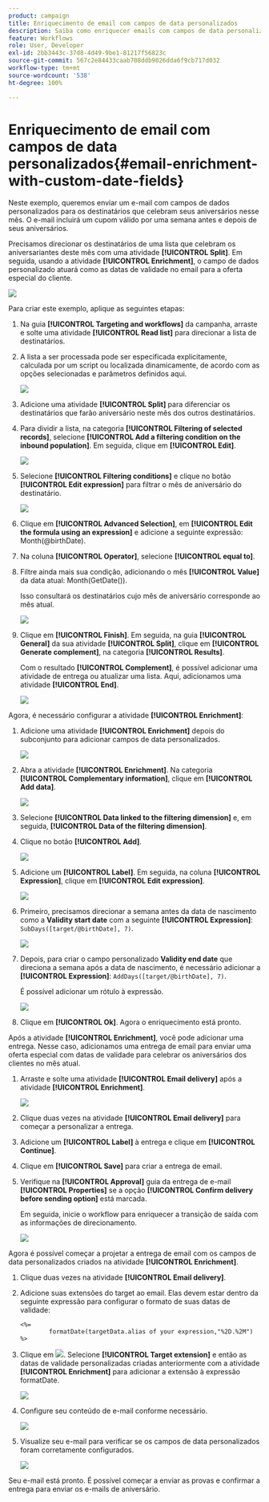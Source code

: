 ```yaml
---
product: campaign
title: Enriquecimento de email com campos de data personalizados
description: Saiba como enriquecer emails com campos de data personalizados
feature: Workflows
role: User, Developer
exl-id: 2bb3443c-37d8-4d49-9be1-81217f56823c
source-git-commit: 567c2e84433caab708ddb9026dda6f9cb717d032
workflow-type: tm+mt
source-wordcount: '538'
ht-degree: 100%

---
```


# Enriquecimento de email com campos de data personalizados{#email-enrichment-with-custom-date-fields}



Neste exemplo, queremos enviar um e-mail com campos de dados personalizados para os destinatários que celebram seus aniversários nesse mês. O e-mail incluirá um cupom válido por uma semana antes e depois de seus aniversários.

Precisamos direcionar os destinatários de uma lista que celebram os aniversariantes deste mês com uma atividade **[!UICONTROL Split]**. Em seguida, usando a atividade **[!UICONTROL Enrichment]**, o campo de dados personalizado atuará como as datas de validade no email para a oferta especial do cliente.

![](assets/uc_enrichment.png)

Para criar este exemplo, aplique as seguintes etapas:

1. Na guia **[!UICONTROL Targeting and workflows]** da campanha, arraste e solte uma atividade **[!UICONTROL Read list]** para direcionar a lista de destinatários.
1. A lista a ser processada pode ser especificada explicitamente, calculada por um script ou localizada dinamicamente, de acordo com as opções selecionadas e parâmetros definidos aqui.

   ![](assets/uc_enrichment_1.png)

1. Adicione uma atividade **[!UICONTROL Split]** para diferenciar os destinatários que farão aniversário neste mês dos outros destinatários.
1. Para dividir a lista, na categoria **[!UICONTROL Filtering of selected records]**, selecione **[!UICONTROL Add a filtering condition on the inbound population]**. Em seguida, clique em **[!UICONTROL Edit]**.

   ![](assets/uc_enrichment_2.png)

1. Selecione **[!UICONTROL Filtering conditions]** e clique no botão **[!UICONTROL Edit expression]** para filtrar o mês de aniversário do destinatário.

   ![](assets/uc_enrichment_3.png)

1. Clique em **[!UICONTROL Advanced Selection]**, em **[!UICONTROL Edit the formula using an expression]** e adicione a seguinte expressão: Month(@birthDate).
1. Na coluna **[!UICONTROL Operator]**, selecione **[!UICONTROL equal to]**.
1. Filtre ainda mais sua condição, adicionando o mês **[!UICONTROL Value]** da data atual: Month(GetDate()).

   Isso consultará os destinatários cujo mês de aniversário corresponde ao mês atual.

   ![](assets/uc_enrichment_4.png)

1. Clique em **[!UICONTROL Finish]**. Em seguida, na guia **[!UICONTROL General]** da sua atividade **[!UICONTROL Split]**, clique em **[!UICONTROL Generate complement]**, na categoria **[!UICONTROL Results]**.

   Com o resultado **[!UICONTROL Complement]**, é possível adicionar uma atividade de entrega ou atualizar uma lista. Aqui, adicionamos uma atividade **[!UICONTROL End]**.

   ![](assets/uc_enrichment_6.png)

Agora, é necessário configurar a atividade **[!UICONTROL Enrichment]**:

1. Adicione uma atividade **[!UICONTROL Enrichment]** depois do subconjunto para adicionar campos de data personalizados.

   ![](assets/uc_enrichment_7.png)

1. Abra a atividade **[!UICONTROL Enrichment]**. Na categoria **[!UICONTROL Complementary information]**, clique em **[!UICONTROL Add data]**.

   ![](assets/uc_enrichment_8.png)

1. Selecione **[!UICONTROL Data linked to the filtering dimension]** e, em seguida, **[!UICONTROL Data of the filtering dimension]**.
1. Clique no botão **[!UICONTROL Add]**.

   ![](assets/uc_enrichment_9.png)

1. Adicione um **[!UICONTROL Label]**. Em seguida, na coluna **[!UICONTROL Expression]**, clique em **[!UICONTROL Edit expression]**.

   ![](assets/uc_enrichment_10.png)

1. Primeiro, precisamos direcionar a semana antes da data de nascimento como a **Validity start date** com a seguinte **[!UICONTROL Expression]**: `SubDays([target/@birthDate], 7)`.

   ![](assets/uc_enrichment_11.png)

1. Depois, para criar o campo personalizado **Validity end date** que direciona a semana após a data de nascimento, é necessário adicionar a **[!UICONTROL Expression]**: `AddDays([target/@birthDate], 7)`.

   É possível adicionar um rótulo à expressão.

   ![](assets/uc_enrichment_12.png)

1. Clique em **[!UICONTROL Ok]**. Agora o enriquecimento está pronto.

Após a atividade **[!UICONTROL Enrichment]**, você pode adicionar uma entrega. Nesse caso, adicionamos uma entrega de email para enviar uma oferta especial com datas de validade para celebrar os aniversários dos clientes no mês atual.

1. Arraste e solte uma atividade **[!UICONTROL Email delivery]** após a atividade **[!UICONTROL Enrichment]**.

   ![](assets/uc_enrichment_15.png)

1. Clique duas vezes na atividade **[!UICONTROL Email delivery]** para começar a personalizar a entrega.
1. Adicione um **[!UICONTROL Label]** à entrega e clique em **[!UICONTROL Continue]**.
1. Clique em **[!UICONTROL Save]** para criar a entrega de email.
1. Verifique na **[!UICONTROL Approval]** guia da entrega de e-mail **[!UICONTROL Properties]** se a opção **[!UICONTROL Confirm delivery before sending option]** está marcada.

   Em seguida, inicie o workflow para enriquecer a transição de saída com as informações de direcionamento.

   ![](assets/uc_enrichment_18.png)

Agora é possível começar a projetar a entrega de email com os campos de data personalizados criados na atividade **[!UICONTROL Enrichment]**.

1. Clique duas vezes na atividade **[!UICONTROL Email delivery]**.
1. Adicione suas extensões do target ao email. Elas devem estar dentro da seguinte expressão para configurar o formato de suas datas de validade:

   ```
   <%=
           formatDate(targetData.alias of your expression,"%2D.%2M")  %>
   ```

1. Clique em ![](assets/uc_enrichment_16.png). Selecione **[!UICONTROL Target extension]** e então as datas de validade personalizadas criadas anteriormente com a atividade **[!UICONTROL Enrichment]** para adicionar a extensão à expressão formatDate.

   ![](assets/uc_enrichment_19.png)

1. Configure seu conteúdo de e-mail conforme necessário.

   ![](assets/uc_enrichment_17.png)

1. Visualize seu e-mail para verificar se os campos de data personalizados foram corretamente configurados.

   ![](assets/uc_enrichment_20.png)

Seu e-mail está pronto. É possível começar a enviar as provas e confirmar a entrega para enviar os e-mails de aniversário.
